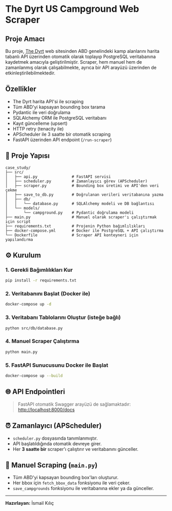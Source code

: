 # The Dyrt US Campground Web Scraper

## Proje Amacı

Bu proje, [The Dyrt](https://thedyrt.com/search) web sitesinden ABD genelindeki kamp alanlarını harita tabanlı API üzerinden otomatik olarak toplayıp PostgreSQL veritabanına kaydetmek amacıyla geliştirilmiştir. Scraper, hem manuel hem de zamanlanmış olarak çalışabilmekte, ayrıca bir API arayüzü üzerinden de etkinleştirilebilmektedir.

## Özellikler

* The Dyrt harita API'si ile scraping
* Tüm ABD'yi kapsayan bounding box tarama
* Pydantic ile veri doğrulama
* SQLAlchemy ORM ile PostgreSQL veritabanı
* Kayıt güncelleme (upsert)
* HTTP retry (tenacity ile)
* APScheduler ile 3 saatte bir otomatik scraping
* FastAPI üzerinden API endpoint (`/run-scraper`)

## 📁 Proje Yapısı

```
case_study/
├── src/
│   ├── api.py               # FastAPI servisi
│   ├── scheduler.py         # Zamanlayıcı görev (APScheduler)
│   ├── scraper.py           # Bounding box üretimi ve API'den veri çekme
│   ├── save_to_db.py        # Doğrulanan verileri veritabanına yazma
│   ├── db/
│   │   └── database.py      # SQLAlchemy modeli ve DB bağlantısı
│   └── models/
│       └── campground.py    # Pydantic doğrulama modeli
├── main.py                  # Manuel olarak scraper'ı çalıştırmak için script
├── requirements.txt         # Projenin Python bağımlılıkları
├── docker-compose.yml       # Docker ile PostgreSQL + API çalıştırma
└── Dockerfile               # Scraper API konteyneri için yapılandırma
```

## ⚙️ Kurulum

### 1. Gerekli Bağımlılıkları Kur

```bash
pip install -r requirements.txt
```

### 2. Veritabanını Başlat (Docker ile)

```bash
docker-compose up -d
```

### 3. Veritabanı Tablolarını Oluştur (isteğe bağlı)

```bash
python src/db/database.py
```

### 4. Manuel Scraper Çalıştırma

```bash
python main.py
```

### 5. FastAPI Sunucusunu Docker ile Başlat

```bash
docker-compose up --build
```

## 🌐 API Endpointleri

> FastAPI otomatik Swagger arayüzü de sağlamaktadır: [http://localhost:8000/docs](http://localhost:8000/docs)

## ⏰ Zamanlayıcı (APScheduler)

* `scheduler.py` dosyasında tanımlanmıştır.
* API başlatıldığında otomatik devreye girer.
* Her **3 saatte bir** scraper'ı çalıştırır ve veritabanını günceller.

## 🔁 Manuel Scraping (`main.py`)

* Tüm ABD'yi kapsayan bounding box'ları oluşturur.
* Her bbox için `fetch_bbox_data` fonksiyonu ile veri çeker.
* `save_campgrounds` fonksiyonu ile veritabanına ekler ya da günceller.

---

**Hazırlayan:** İsmail Kılıç

